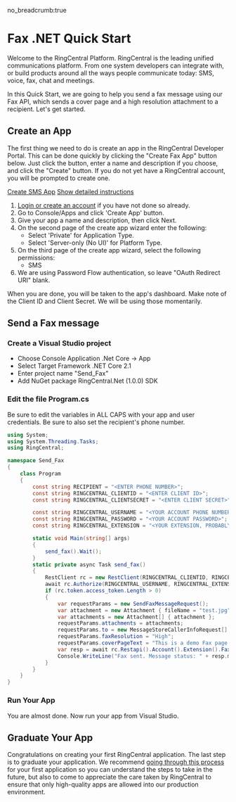 no_breadcrumb:true

# Fax .NET Quick Start

Welcome to the RingCentral Platform. RingCentral is the leading unified communications platform. From one system developers can integrate with, or build products around all the ways people communicate today: SMS, voice, fax, chat and meetings.

In this Quick Start, we are going to help you send a fax message using our Fax API, which sends a cover page and a high resolution attachment to a recipient. Let's get started.

## Create an App

The first thing we need to do is create an app in the RingCentral Developer Portal. This can be done quickly by clicking the "Create Fax App" button below. Just click the button, enter a name and description if you choose, and click the "Create" button. If you do not yet have a RingCentral account, you will be prompted to create one.

<a target="_new" href="https://developer.ringcentral.com/new-app?name=Fax+Quick+Start+App&desc=A+simple+app+to+demo+sending+a+Fax+on+RingCentral&public=false&type=ServerOther&carriers=7710,7310,3420&permissions=Faxes&redirectUri=" class="btn btn-primary">Create SMS App</a>
<a class="btn-link btn-collapse" data-toggle="collapse" href="#create-app-instructions" role="button" aria-expanded="false" aria-controls="create-app-instructions">Show detailed instructions</a>

<div class="collapse" id="create-app-instructions">
<ol>
<li><a href="https://developer.ringcentral.com/login.html#/">Login or create an account</a> if you have not done so already.</li>
<li>Go to Console/Apps and click 'Create App' button.</li>
<li>Give your app a name and description, then click Next.</li>
<li>On the second page of the create app wizard enter the following:
  <ul>
  <li>Select 'Private' for Application Type.</li>
  <li>Select 'Server-only (No UI)' for Platform Type.</li>
  </ul>
  </li>
<li>On the third page of the create app wizard, select the following permissions:
  <ul>
    <li>SMS</li>
  </ul>
  </li>
<li>We are using Password Flow authentication, so leave "OAuth Redirect URI" blank.</li>
</ol>
</div>

When you are done, you will be taken to the app's dashboard. Make note of the Client ID and Client Secret. We will be using those momentarily.

## Send a Fax message

### Create a Visual Studio project

* Choose Console Application .Net Core -> App
* Select Target Framework .NET Core 2.1
* Enter project name "Send_Fax"
* Add NuGet package RingCentral.Net (1.0.0) SDK

### Edit the file Program.cs

Be sure to edit the variables in ALL CAPS with your app and user credentials. Be sure to also set the recipient's phone number.

``` c#
using System;
using System.Threading.Tasks;
using RingCentral;

namespace Send_Fax
{
    class Program
    {
        const string RECIPIENT = "<ENTER PHONE NUMBER>";
        const string RINGCENTRAL_CLIENTID = "<ENTER CLIENT ID>";
        const string RINGCENTRAL_CLIENTSECRET = "<ENTER CLIENT SECRET>";

        const string RINGCENTRAL_USERNAME = "<YOUR ACCOUNT PHONE NUMBER>";
        const string RINGCENTRAL_PASSWORD = "<YOUR ACCOUNT PASSWORD>";
        const string RINGCENTRAL_EXTENSION = "<YOUR EXTENSION, PROBABLY ";

        static void Main(string[] args)
        {
            send_fax().Wait();
        }
        static private async Task send_fax()
        {
            RestClient rc = new RestClient(RINGCENTRAL_CLIENTID, RINGCENTRAL_CLIENTSECRET, false);
            await rc.Authorize(RINGCENTRAL_USERNAME, RINGCENTRAL_EXTENSION, RINGCENTRAL_PASSWORD);
            if (rc.token.access_token.Length > 0)
            {
                var requestParams = new SendFaxMessageRequest();
                var attachment = new Attachment { fileName = "test.jpg", contentType = "image/jpeg", bytes = System.IO.File.ReadAllBytes("test.jpg") };
                var attachments = new Attachment[] { attachment };
                requestParams.attachments = attachments;
                requestParams.to = new MessageStoreCallerInfoRequest[] { new MessageStoreCallerInfoRequest { phoneNumber = RECIPIENT } };
                requestParams.faxResolution = "High";
                requestParams.coverPageText = "This is a demo Fax page from C#";
                var resp = await rc.Restapi().Account().Extension().Fax().Post(requestParams);
                Console.WriteLine("Fax sent. Message status: " + resp.messageStatus);
            }
        }
    }
}
```

### Run Your App

You are almost done. Now run your app from Visual Studio.

## Graduate Your App

Congratulations on creating your first RingCentral application. The last step is to graduate your application. We recommend [going through this process](../../../basics/production) for your first application so you can understand the steps to take in the future, but also to come to appreciate the care taken by RingCentral to ensure that only high-quality apps are allowed into our production environment.
